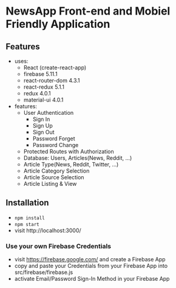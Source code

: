 # NewsApp Front-end and Mobiel Friendly Application

## Features

* uses:
  * React (create-react-app)
  * firebase 5.11.1
  * react-router-dom 4.3.1
  * react-redux 5.1.1
  * redux 4.0.1
  * material-ui 4.0.1
* features:
  * User Authentication
    * Sign In
    * Sign Up
    * Sign Out
    * Password Forget
    * Password Change
  * Protected Routes with Authorization
  * Database: Users, Articles(News, Reddit, ...)
  * Article Type(News, Reddit, Twitter, ...)
  * Article Category Selection
  * Article Source Selection
  * Article Listing & View

## Installation

* `npm install`
* `npm start`
* visit http://localhost:3000/


### Use your own Firebase Credentials

* visit https://firebase.google.com/ and create a Firebase App
* copy and paste your Credentials from your Firebase App into src/firebase/firebase.js
* activate Email/Password Sign-In Method in your Firebase App
